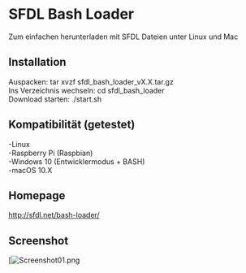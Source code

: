 # SFDL Bash Loader

Zum einfachen herunterladen mit SFDL Dateien unter Linux und Mac

## Installation
Auspacken: tar xvzf sfdl_bash_loader_vX.X.tar.gz  
Ins Verzeichnis wechseln: cd sfdl_bash_loader  
Download starten: ./start.sh  

## Kompatibilität (getestet)
-Linux  
-Raspberry Pi (Raspbian)  
-Windows 10 (Entwicklermodus + BASH)  
-macOS 10.X 

## Homepage
http://sfdl.net/bash-loader/

## Screenshot
[![Screenshot01.png](https://s18.postimg.org/7528w9zcp/687474703a2f2f6673352e64697265637475706c6f61642e6e65742f696d6167.png)
